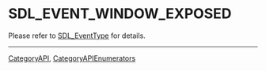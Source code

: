# SDL_EVENT_WINDOW_EXPOSED

Please refer to [SDL_EventType](SDL_EventType) for details.

----
[CategoryAPI](CategoryAPI), [CategoryAPIEnumerators](CategoryAPIEnumerators)

